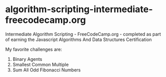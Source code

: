 # algorithm-scripting-intermediate-freecodecamp.org
Intermediate Algorithm Scripting - FreeCodeCamp.org - completed as part of earning the Javascript Algorithms And Data Structures Certification

My favorite challenges are:
1) Binary Agents
2) Smallest Common Multiple
3) Sum All Odd Fibonacci Numbers
